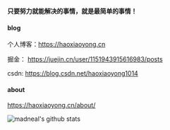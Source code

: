 **只要努力就能解决的事情，就是最简单的事情！**

#### blog

个人博客：https://haoxiaoyong.cn

掘金： https://juejin.cn/user/1151943915616983/posts

csdn: https://blog.csdn.net/haoxiaoyong1014

#### about

https://haoxiaoyong.cn/about/

![madneal's github stats](https://github-readme-stats.vercel.app/api?username=haoxiaoyong1014&show_icons=true&theme=vue-dark)
<!--
**haoxiaoyong1014/haoxiaoyong1014** is a ✨ _special_ ✨ repository because its `README.md` (this file) appears on your GitHub profile.

Here are some ideas to get you started:

- 🔭 I’m currently working on ...
- 🌱 I’m currently learning ...
- 👯 I’m looking to collaborate on ...
- 🤔 I’m looking for help with ...
- 💬 Ask me about ...
- 📫 How to reach me: ...
- 😄 Pronouns: ...
- ⚡ Fun fact: ...
-->
